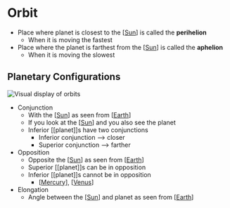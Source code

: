 # Orbit

- Place where planet is closest to the [[Sun]] is called the **perihelion**
  - When it is moving the fastest
- Place where the planet is farthest from the [[Sun]] is called the **aphelion**
  - When it is moving the slowest

## Planetary Configurations

![Visual display of orbits](/assets/second-brain/2020-09-21-09-17-51.png)

- Conjunction
  - With the [[Sun]] as seen from [[Earth]]
  - If you look at the [[Sun]] and you also see the planet
  - Inferior [[planet]]s have two conjunctions
    - Inferior conjunction --> closer
    - Superior conjunction --> farther
- Opposition
  - Opposite the [[Sun]] as seen from [[Earth]]
  - Superior [[planet]]s can be in opposition
  - Inferior [[planet]]s cannot be in opposition
    - [[Mercury]], [[Venus]]
- Elongation
  - Angle between the [[Sun]] and planet as seen from [[Earth]]

[//begin]: # "Autogenerated link references for markdown compatibility"
[Sun]: sun "Sun"
[Earth]: earth "Earth 🜨"
[planets]: planets "Planets"
[Mercury]: mercury "Mercury ☿"
[Venus]: venus "Venus ♀"
[//end]: # "Autogenerated link references"